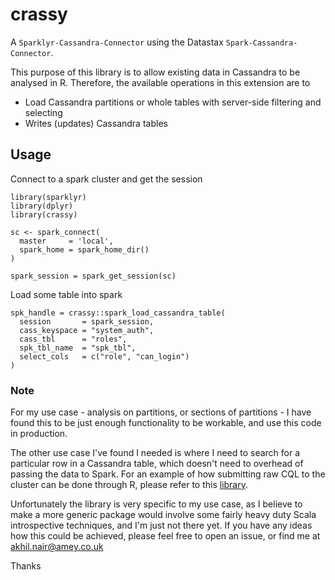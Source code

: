# crassy
A `Sparklyr-Cassandra-Connector` using the Datastax `Spark-Cassandra-Connector`.

This purpose of this library is to allow existing data in Cassandra to be analysed in R. Therefore, the available operations in this extension are to  
 
 - Load Cassandra partitions or whole tables with server-side filtering and selecting 
 - Writes (updates) Cassandra tables

## Usage

Connect to a spark cluster and get the session

```
library(sparklyr)
library(dplyr)
library(crassy)

sc <- spark_connect(
  master     = 'local', 
  spark_home = spark_home_dir()
)

spark_session = spark_get_session(sc)
```

Load some table into spark

```
spk_handle = crassy::spark_load_cassandra_table(
  session       = spark_session,
  cass_keyspace = "system_auth", 
  cass_tbl      = "roles", 
  spk_tbl_name  = "spk_tbl",
  select_cols   = c("role", "can_login")
)
```
### Note

For my use case - analysis on partitions, or sections of partitions - I have found this to be just enough functionality to be workable, and use this code in production. 

The other use case I've found I needed is where I need to search for a particular row in a Cassandra table, which doesn't need to overhead of passing the data to Spark. For an example of how submitting raw CQL to the cluster can be done through R, please refer to this [library](!https://github.com/AkhilNairAmey/CQLConnect).

Unfortunately the library is very specific to my use case, as I believe to make a more generic package would involve some fairly heavy duty Scala introspective techniques, and I'm just not there yet.  If you have any ideas how this could be achieved, please feel free to open an issue, or find me at akhil.nair@amey.co.uk

Thanks
